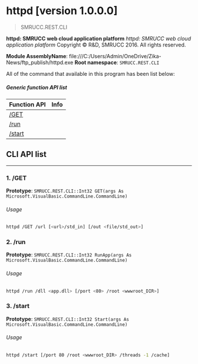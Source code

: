 ﻿# httpd [version 1.0.0.0]
> SMRUCC.REST.CLI

<!--more-->

**httpd: SMRUCC web cloud application platform**
_httpd: SMRUCC web cloud application platform_
Copyright © R&D, SMRUCC 2016. All rights reserved.

**Module AssemblyName**: file:///C:/Users/Admin/OneDrive/Zika-News/ftp_publish/httpd.exe
**Root namespace**: ``SMRUCC.REST.CLI``


All of the command that available in this program has been list below:

##### Generic function API list
|Function API|Info|
|------------|----|
|[/GET](#/GET)||
|[/run](#/run)||
|[/start](#/start)||

## CLI API list
--------------------------
<h3 id="/GET"> 1. /GET</h3>


**Prototype**: ``SMRUCC.REST.CLI::Int32 GET(args As Microsoft.VisualBasic.CommandLine.CommandLine)``

###### Usage
```bash
httpd /GET /url [<url>/std_in] [/out <file/std_out>]
```
<h3 id="/run"> 2. /run</h3>


**Prototype**: ``SMRUCC.REST.CLI::Int32 RunApp(args As Microsoft.VisualBasic.CommandLine.CommandLine)``

###### Usage
```bash
httpd /run /dll <app.dll> [/port <80> /root <wwwroot_DIR>]
```
<h3 id="/start"> 3. /start</h3>


**Prototype**: ``SMRUCC.REST.CLI::Int32 Start(args As Microsoft.VisualBasic.CommandLine.CommandLine)``

###### Usage
```bash
httpd /start [/port 80 /root <wwwroot_DIR> /threads -1 /cache]
```
